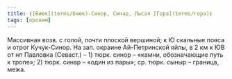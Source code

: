 ```yaml
---
title: ⦗[Биюк](terms/биюк)-Синор, Синар, Лысая [Гора](terms/гора)⦘
tags: [ороним]
---
```


Массивная возв. с голой, почти плоской вершиной; к Ю скальные пояса и отрог
Кучук-Синор. На зап. окраине Ай-Петринской яйлы, в 2 км к ЮВ от нп Павловка
(Севаст.) – 1) тюрк. синор – «камни, обозначающие путь к тропе»; 2) тюрк. синар
– «один из пары»; ср. тюрк. сыныр – граница, межа.
